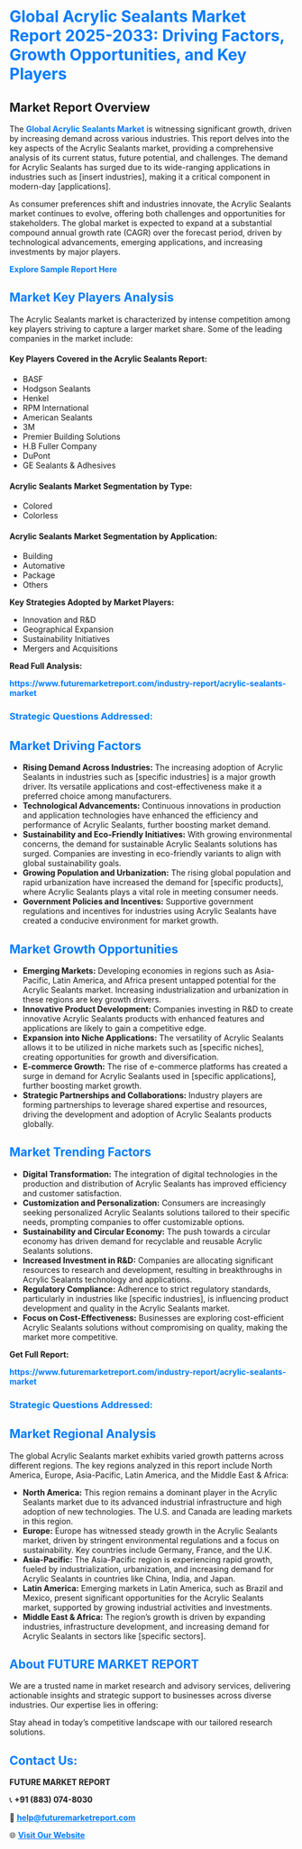 <h1 style="color: #007BFF;">Global Acrylic Sealants Market Report 2025-2033: Driving Factors, Growth Opportunities, and Key Players</h1>

<section id="overview">
<h2>Market Report Overview</h2>
<p>The <a href="https://www.futuremarketreport.com/industry-report/acrylic-sealants-market" style="color: #007BFF; text-decoration: none;"><strong>Global Acrylic Sealants Market</strong></a> is witnessing significant growth, driven by increasing demand across various industries. This report delves into the key aspects of the Acrylic Sealants market, providing a comprehensive analysis of its current status, future potential, and challenges. The demand for Acrylic Sealants has surged due to its wide-ranging applications in industries such as [insert industries], making it a critical component in modern-day [applications].</p>
<p>As consumer preferences shift and industries innovate, the Acrylic Sealants market continues to evolve, offering both challenges and opportunities for stakeholders. The global market is expected to expand at a substantial compound annual growth rate (CAGR) over the forecast period, driven by technological advancements, emerging applications, and increasing investments by major players.</p>
</section>

<section id="overview">
<p><a href="https://www.futuremarketreport.com/request-sample/reportId=114314" style="color: #007BFF; text-decoration: none;"><strong>Explore Sample Report Here</strong></a></p>
</section>

<section id="key-players">
<h2 style="color: #007BFF;">Market Key Players Analysis</h2>
<p>The Acrylic Sealants market is characterized by intense competition among key players striving to capture a larger market share. Some of the leading companies in the market include:</p>
<h4>Key Players Covered in the Acrylic Sealants Report:</h4>
<ul><li>BASF</li><li>Hodgson Sealants</li><li>Henkel</li><li>RPM International</li><li>American Sealants</li><li>3M</li><li>Premier Building Solutions</li><li>H.B Fuller Company</li><li>DuPont</li><li>GE Sealants &amp; Adhesives</li></ul>
<h4>Acrylic Sealants Market Segmentation by Type:</h4>
<ul><li>Colored</li><li>Colorless</li></ul>

<h4>Acrylic Sealants Market Segmentation by Application:</h4>
<ul><li>Building</li><li>Automative</li><li>Package</li><li>Others</li></ul>
<p><strong>Key Strategies Adopted by Market Players:</strong></p>
<ul>
<li>Innovation and R&D</li>
<li>Geographical Expansion</li>
<li>Sustainability Initiatives</li>
<li>Mergers and Acquisitions</li>
</ul>
</section>

<section>
<p><strong>Read Full Analysis: </strong></p><a href="https://www.futuremarketreport.com/industry-report/acrylic-sealants-market" style="color: #007BFF; text-decoration: none;"><strong>https://www.futuremarketreport.com/industry-report/acrylic-sealants-market</strong></a>
<h3 style="color: #007BFF;">Strategic Questions Addressed:</h3>
</section>

<section id="driving-factors">
<h2 style="color: #007BFF;">Market Driving Factors</h2>
<ul>
<li><strong>Rising Demand Across Industries:</strong> The increasing adoption of Acrylic Sealants in industries such as [specific industries] is a major growth driver. Its versatile applications and cost-effectiveness make it a preferred choice among manufacturers.</li>
<li><strong>Technological Advancements:</strong> Continuous innovations in production and application technologies have enhanced the efficiency and performance of Acrylic Sealants, further boosting market demand.</li>
<li><strong>Sustainability and Eco-Friendly Initiatives:</strong> With growing environmental concerns, the demand for sustainable Acrylic Sealants solutions has surged. Companies are investing in eco-friendly variants to align with global sustainability goals.</li>
<li><strong>Growing Population and Urbanization:</strong> The rising global population and rapid urbanization have increased the demand for [specific products], where Acrylic Sealants plays a vital role in meeting consumer needs.</li>
<li><strong>Government Policies and Incentives:</strong> Supportive government regulations and incentives for industries using Acrylic Sealants have created a conducive environment for market growth.</li>
</ul>
</section>

<section id="growth-opportunities">
<h2 style="color: #007BFF;">Market Growth Opportunities</h2>
<ul>
<li><strong>Emerging Markets:</strong> Developing economies in regions such as Asia-Pacific, Latin America, and Africa present untapped potential for the Acrylic Sealants market. Increasing industrialization and urbanization in these regions are key growth drivers.</li>
<li><strong>Innovative Product Development:</strong> Companies investing in R&D to create innovative Acrylic Sealants products with enhanced features and applications are likely to gain a competitive edge.</li>
<li><strong>Expansion into Niche Applications:</strong> The versatility of Acrylic Sealants allows it to be utilized in niche markets such as [specific niches], creating opportunities for growth and diversification.</li>
<li><strong>E-commerce Growth:</strong> The rise of e-commerce platforms has created a surge in demand for Acrylic Sealants used in [specific applications], further boosting market growth.</li>
<li><strong>Strategic Partnerships and Collaborations:</strong> Industry players are forming partnerships to leverage shared expertise and resources, driving the development and adoption of Acrylic Sealants products globally.</li>
</ul>
</section>

<section id="trending-factors">
<h2 style="color: #007BFF;">Market Trending Factors</h2>
<ul>
<li><strong>Digital Transformation:</strong> The integration of digital technologies in the production and distribution of Acrylic Sealants has improved efficiency and customer satisfaction.</li>
<li><strong>Customization and Personalization:</strong> Consumers are increasingly seeking personalized Acrylic Sealants solutions tailored to their specific needs, prompting companies to offer customizable options.</li>
<li><strong>Sustainability and Circular Economy:</strong> The push towards a circular economy has driven demand for recyclable and reusable Acrylic Sealants solutions.</li>
<li><strong>Increased Investment in R&D:</strong> Companies are allocating significant resources to research and development, resulting in breakthroughs in Acrylic Sealants technology and applications.</li>
<li><strong>Regulatory Compliance:</strong> Adherence to strict regulatory standards, particularly in industries like [specific industries], is influencing product development and quality in the Acrylic Sealants market.</li>
<li><strong>Focus on Cost-Effectiveness:</strong> Businesses are exploring cost-efficient Acrylic Sealants solutions without compromising on quality, making the market more competitive.</li>
</ul>
</section>

<section>
<p><strong>Get Full Report: </strong></p><a href="https://www.futuremarketreport.com/industry-report/acrylic-sealants-market" style="color: #007BFF; text-decoration: none;"><strong>https://www.futuremarketreport.com/industry-report/acrylic-sealants-market</strong></a>
<h3 style="color: #007BFF;">Strategic Questions Addressed:</h3>
</section>


<section id="regional-analysis">
<h2 style="color: #007BFF;">Market Regional Analysis</h2>
<p>The global Acrylic Sealants market exhibits varied growth patterns across different regions. The key regions analyzed in this report include North America, Europe, Asia-Pacific, Latin America, and the Middle East & Africa:</p>
<ul>
<li><strong>North America:</strong> This region remains a dominant player in the Acrylic Sealants market due to its advanced industrial infrastructure and high adoption of new technologies. The U.S. and Canada are leading markets in this region.</li>
<li><strong>Europe:</strong> Europe has witnessed steady growth in the Acrylic Sealants market, driven by stringent environmental regulations and a focus on sustainability. Key countries include Germany, France, and the U.K.</li>
<li><strong>Asia-Pacific:</strong> The Asia-Pacific region is experiencing rapid growth, fueled by industrialization, urbanization, and increasing demand for Acrylic Sealants in countries like China, India, and Japan.</li>
<li><strong>Latin America:</strong> Emerging markets in Latin America, such as Brazil and Mexico, present significant opportunities for the Acrylic Sealants market, supported by growing industrial activities and investments.</li>
<li><strong>Middle East & Africa:</strong> The region’s growth is driven by expanding industries, infrastructure development, and increasing demand for Acrylic Sealants in sectors like [specific sectors].</li>
</ul>
</section>

<footer>
<h2 style="color: #007BFF;">About FUTURE MARKET REPORT</h2>
<p>We are a trusted name in market research and advisory services, delivering actionable insights and strategic support to businesses across diverse industries. Our expertise lies in offering:</p>

<p>Stay ahead in today’s competitive landscape with our tailored research solutions.</p>

<h2 style="color: #007BFF;">Contact Us:</h2>
<p><strong>FUTURE MARKET REPORT</strong></p>
<p>📞 <strong>+91 (883) 074-8030</strong></p>
<p>📧 <strong><a href="mailto:help@futuremarketreport.com" style="color: #007BFF;">help@futuremarketreport.com</a></strong></p>
<p>🌐 <strong><a href="https://www.futuremarketreport.com/" style="color: #007BFF;">Visit Our Website</a></strong></p>
</footer>